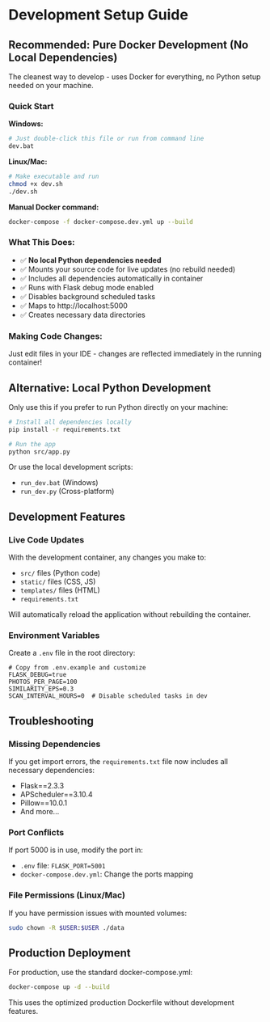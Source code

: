 # Development Setup Guide

## Recommended: Pure Docker Development (No Local Dependencies)

The cleanest way to develop - uses Docker for everything, no Python setup needed on your machine.

### Quick Start

**Windows:**
```bash
# Just double-click this file or run from command line
dev.bat
```

**Linux/Mac:**
```bash
# Make executable and run
chmod +x dev.sh
./dev.sh
```

**Manual Docker command:**
```bash
docker-compose -f docker-compose.dev.yml up --build
```

### What This Does:
- ✅ **No local Python dependencies needed**
- ✅ Mounts your source code for live updates (no rebuild needed)  
- ✅ Includes all dependencies automatically in container
- ✅ Runs with Flask debug mode enabled
- ✅ Disables background scheduled tasks
- ✅ Maps to http://localhost:5000
- ✅ Creates necessary data directories

### Making Code Changes:
Just edit files in your IDE - changes are reflected immediately in the running container!

## Alternative: Local Python Development

Only use this if you prefer to run Python directly on your machine:

```bash
# Install all dependencies locally
pip install -r requirements.txt

# Run the app
python src/app.py
```

Or use the local development scripts:
- `run_dev.bat` (Windows) 
- `run_dev.py` (Cross-platform)

## Development Features

### Live Code Updates

With the development container, any changes you make to:
- `src/` files (Python code)
- `static/` files (CSS, JS)  
- `templates/` files (HTML)
- `requirements.txt`

Will automatically reload the application without rebuilding the container.

### Environment Variables

Create a `.env` file in the root directory:

```env
# Copy from .env.example and customize
FLASK_DEBUG=true
PHOTOS_PER_PAGE=100
SIMILARITY_EPS=0.3
SCAN_INTERVAL_HOURS=0  # Disable scheduled tasks in dev
```

## Troubleshooting

### Missing Dependencies
If you get import errors, the `requirements.txt` file now includes all necessary dependencies:
- Flask==2.3.3
- APScheduler==3.10.4
- Pillow==10.0.1
- And more...

### Port Conflicts
If port 5000 is in use, modify the port in:
- `.env` file: `FLASK_PORT=5001`
- `docker-compose.dev.yml`: Change the ports mapping

### File Permissions (Linux/Mac)
If you have permission issues with mounted volumes:
```bash
sudo chown -R $USER:$USER ./data
```

## Production Deployment

For production, use the standard docker-compose.yml:
```bash
docker-compose up -d --build
```

This uses the optimized production Dockerfile without development features.